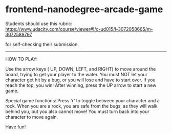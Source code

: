 frontend-nanodegree-arcade-game
===============================

Students should use this rubric: https://www.udacity.com/course/viewer#!/c-ud015/l-3072058665/m-3072588797

for self-checking their submission.

-------------------------------
HOW TO PLAY:

Use the arrow keys ( UP, DOWN, LEFT, and RIGHT) to move around the board, trying to get your player to the water.
You must NOT let your character get hit by a bug, or you will lose and have to start over.
If you reach the top, you win! After winning, press the UP arrow to start a new game.

Special game functions:
Press 'r' to toggle between your character and a rock.
When you are a rock, you are safe from the bugs, as they will walk behind you, but you also cannot move!
You must turn back into your character to move again.

Have fun!
